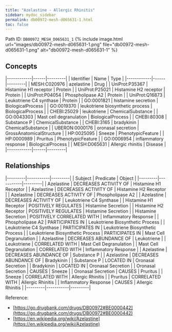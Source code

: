 ```yaml
---
title: "Azelastine - Allergic Rhinitis"
sidebar: mydoc_sidebar
permalink: db00972-mesh-d065631-1.html
toc: false 
---
```



Path ID: `DB00972_MESH_D065631_1`
{% include image.html url="images/db00972-mesh-d065631-1.png" file="db00972-mesh-d065631-1.png" alt="db00972-mesh-d065631-1" %}

## Concepts

|------------|------|---------|
| Identifier | Name | Type    |
|------------|------|---------|
| MESH:C020976 | azelastine | Drug |
| UniProt:P35367 | Histamine H1 receptor | Protein |
| UniProt:P25021 | Histamine H2 receptor | Protein |
| UniProt:P04054 | Phospholipase A2 | Protein |
| UniProt:Q16873 | Leukotriene C4 synthase | Protein |
| GO:0001821 | histamine secretion | BiologicalProcess |
| GO:0019370 | leukotriene biosynthetic process | BiologicalProcess |
| CHEBI:25029 | leukotriene | ChemicalSubstance |
| GO:0043303 | Mast cell degranulation | BiologicalProcess |
| CHEBI:80308 | Substance P | ChemicalSubstance |
| CHEBI:3165 | bradykinin | ChemicalSubstance |
| UBERON:0000176 | oronasal secretion | GrossAnatomicalStructure |
| HP:0025095 | Sneeze | PhenotypicFeature |
| HP:0000989 | Pruritus | PhenotypicFeature |
| GO:0006954 | inflammatory response | BiologicalProcess |
| MESH:D065631 | Allergic rhinitis | Disease |
|------------|------|---------|

## Relationships

|---------|-----------|---------|
| Subject | Predicate | Object  |
|---------|-----------|---------|
| Azelastine | DECREASES ACTIVITY OF | Histamine H1 Receptor |
| Azelastine | DECREASES ACTIVITY OF | Histamine H2 Receptor |
| Azelastine | DECREASES ACTIVITY OF | Phospholipase A2 |
| Azelastine | DECREASES ACTIVITY OF | Leukotriene C4 Synthase |
| Histamine H1 Receptor | POSITIVELY REGULATES | Histamine Secretion |
| Histamine H2 Receptor | POSITIVELY REGULATES | Histamine Secretion |
| Histamine Secretion | POSITIVELY CORRELATED WITH | Inflammatory Response |
| Phospholipase A2 | PARTICIPATES IN | Leukotriene Biosynthetic Process |
| Leukotriene C4 Synthase | PARTICIPATES IN | Leukotriene Biosynthetic Process |
| Leukotriene Biosynthetic Process | PARTICIPATES IN | Mast Cell Degranulation |
| Azelastine | DECREASES ABUNDANCE OF | Leukotriene |
| Leukotriene | CORRELATED WITH | Mast Cell Degranulation |
| Mast Cell Degranulation | CORRELATED WITH | Inflammatory Response |
| Azelastine | DECREASES ABUNDANCE OF | Substance P |
| Azelastine | DECREASES ABUNDANCE OF | Bradykinin |
| Substance P | LOCATED IN | Oronasal Secretion |
| Bradykinin | LOCATED IN | Oronasal Secretion |
| Oronasal Secretion | CAUSES | Sneeze |
| Oronasal Secretion | CAUSES | Pruritus |
| Sneeze | CORRELATED WITH | Allergic Rhinitis |
| Pruritus | CORRELATED WITH | Allergic Rhinitis |
| Inflammatory Response | CAUSES | Allergic Rhinitis |
|---------|-----------|---------|

Reference: 
  - [https://go.drugbank.com/drugs/DB00972#BE0000442](https://go.drugbank.com/drugs/DB00972#BE0000442)
  - [https://en.wikipedia.org/wiki/Azelastine](https://en.wikipedia.org/wiki/Azelastine)
